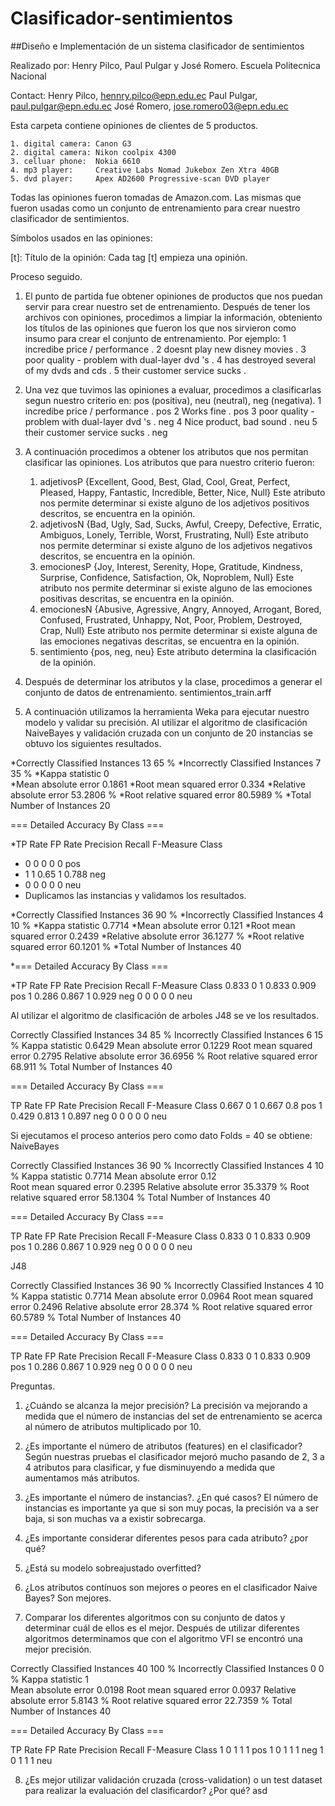 # Clasificador-sentimientos

##Diseño e Implementación de un sistema clasificador de sentimientos

Realizado por: Henry Pilco, Paul Pulgar y José Romero.
			Escuela Politecnica Nacional

 Contact: Henry Pilco, hennry.pilco@epn.edu.ec
          Paul Pulgar, paul.pulgar@epn.edu.ec
	   José Romero, jose.romero03@epn.edu.ec


Esta carpeta contiene opiniones de clientes de 5 productos.

	1. digital camera: Canon G3
	2. digital camera: Nikon coolpix 4300
	3. celluar phone:  Nokia 6610
	4. mp3 player:     Creative Labs Nomad Jukebox Zen Xtra 40GB
	5. dvd player:     Apex AD2600 Progressive-scan DVD player

Todas las opiniones fueron tomadas de Amazon.com. Las mismas que fueron usadas
como un conjunto de entrenamiento para crear nuestro clasificador de sentimientos.

Símbolos usados en las opiniones:

  [t]: Título de la opinión: Cada tag [t] empieza una opinión.

Proceso seguido.

1. El punto de partida fue obtener opiniones de productos que nos puedan servir para crear nuestro set de entrenamiento.
   Después de tener los archivos con opiniones, procedimos a limpiar la información, obteniento los títulos de las opiniones que fueron
   los que nos sirvieron como insumo para crear el conjunto de entrenamiento. Por ejemplo:
	1 incredibe price / performance .
	2 doesnt play new disney movies .
	3 poor quality - problem with dual-layer dvd 's .
	4 has destroyed several of my dvds and cds .
	5 their customer service sucks .
2. Una vez que tuvimos las opiniones a evaluar, procedimos a clasificarlas segun nuestro criterio en: pos (positiva), neu (neutral), neg (negativa).
	1 incredibe price / performance . pos
	2 Works fine . pos
	3 poor quality - problem with dual-layer dvd 's . neg
	4 Nice product, bad sound . neu
	5 their customer service sucks . neg
3. A continuación procedimos a obtener los atributos que nos permitan clasificar las opiniones. Los atributos que para nuestro criterio fueron:
	1. adjetivosP {Excellent, Good, Best, Glad, Cool, Great, Perfect, Pleased, Happy, Fantastic, Incredible, Better, Nice, Null}
	   Este atributo nos permite determinar si existe alguno de los adjetivos positivos descritos, se encuentra en la opinión.
	2. adjetivosN {Bad, Ugly, Sad, Sucks, Awful, Creepy, Defective, Erratic, Ambiguos, Lonely, Terrible, Worst, Frustrating, Null}
	   Este atributo nos permite determinar si existe alguno de los adjetivos negativos descritos, se encuentra en la opinión.
	3. emocionesP {Joy, Interest, Serenity, Hope, Gratitude, Kindness, Surprise, Confidence, Satisfaction, Ok, Noproblem, Null}
	   Este atributo nos permite determinar si existe alguno de las emociones positivas descritas, se encuentra en la opinión.
	4. emocionesN {Abusive, Agressive, Angry, Annoyed, Arrogant, Bored, Confused, Frustrated, Unhappy, Not, Poor, Problem, Destroyed, Crap, Null}
	   Este atributo nos permite determinar si existe alguna de las emociones negativas descritas, se encuentra en la opinión.
	5. sentimiento {pos, neg, neu}
	   Este atributo determina la clasificación de la opinión.

4. Después de determinar los atributos y la clase, procedimos a generar el conjunto de datos de entrenamiento. sentimientos_train.arff
5. A continuación utilizamos la herramienta Weka para ejecutar nuestro modelo y validar su precisión.
	Al utilizar el algoritmo de clasificación NaiveBayes y validación cruzada con un conjunto de 20 instancias se obtuvo los siguientes resultados.

*Correctly Classified Instances          13               65      %
*Incorrectly Classified Instances         7               35      %
*Kappa statistic                          0     
*Mean absolute error                      0.1861
*Root mean squared error                  0.334
*Relative absolute error                 53.2806 %
*Root relative squared error             80.5989 %
*Total Number of Instances               20     

=== Detailed Accuracy By Class ===

*TP Rate   FP Rate   Precision   Recall  F-Measure   Class
*  0         0          0         0         0        pos
*  1         1          0.65      1         0.788    neg
*  0         0          0         0         0        neu
*	Duplicamos las instancias y validamos los resultados.

*Correctly Classified Instances          36               90      %
*Incorrectly Classified Instances         4               10      %
*Kappa statistic                          0.7714
*Mean absolute error                      0.121
*Root mean squared error                  0.2439
*Relative absolute error                 36.1277 %
*Root relative squared error             60.1201 %
*Total Number of Instances               40     

*=== Detailed Accuracy By Class ===

*TP Rate   FP Rate   Precision   Recall  F-Measure   Class
  0.833     0          1         0.833     0.909    pos
  1         0.286      0.867     1         0.929    neg
  0         0          0         0         0        neu

Al utilizar el algoritmo de clasificación de arboles J48 se ve los resultados.

Correctly Classified Instances          34               85      %
Incorrectly Classified Instances         6               15      %
Kappa statistic                          0.6429
Mean absolute error                      0.1229
Root mean squared error                  0.2795
Relative absolute error                 36.6956 %
Root relative squared error             68.911  %
Total Number of Instances               40     

=== Detailed Accuracy By Class ===

TP Rate   FP Rate   Precision   Recall  F-Measure   Class
  0.667     0          1         0.667     0.8      pos
  1         0.429      0.813     1         0.897    neg
  0         0          0         0         0        neu

Si ejecutamos el proceso anterios pero como dato Folds = 40 se obtiene:
NaiveBayes


Correctly Classified Instances          36               90      %
Incorrectly Classified Instances         4               10      %
Kappa statistic                          0.7714
Mean absolute error                      0.12  
Root mean squared error                  0.2395
Relative absolute error                 35.3379 %
Root relative squared error             58.1304 %
Total Number of Instances               40     

=== Detailed Accuracy By Class ===

TP Rate   FP Rate   Precision   Recall  F-Measure   Class
  0.833     0          1         0.833     0.909    pos
  1         0.286      0.867     1         0.929    neg
  0         0          0         0         0        neu

J48


Correctly Classified Instances          36               90      %
Incorrectly Classified Instances         4               10      %
Kappa statistic                          0.7714
Mean absolute error                      0.0964
Root mean squared error                  0.2496
Relative absolute error                 28.374  %
Root relative squared error             60.5789 %
Total Number of Instances               40     

=== Detailed Accuracy By Class ===

TP Rate   FP Rate   Precision   Recall  F-Measure   Class
  0.833     0          1         0.833     0.909    pos
  1         0.286      0.867     1         0.929    neg
  0         0          0         0         0        neu

Preguntas.

1. ¿Cuándo se alcanza la mejor precisión?
	La precisión va mejorando a medida que el número de instancias del set de entrenamiento se acerca al número de atributos multiplicado por 10.
2. ¿Es importante el número de atributos (features) en el clasificador?
	Según nuestras pruebas el clasificador mejoró mucho pasando de 2, 3 a 4 atributos para clasificar, y fue disminuyendo a medida que aumentamos más atributos.
3. ¿Es importante el número de instancias?. ¿En qué casos?
	El número de instancias es importante ya que si son muy pocas, la precisión va a ser baja, si son muchas va a existir sobrecarga.
4. ¿Es importante considerar diferentes pesos para cada atributo? ¿por qué?

5. ¿Está su modelo sobreajustado overfitted?

6. ¿Los atributos contínuos son mejores o peores en el clasificador Naive Bayes?
	Son mejores.
7. Comparar los diferentes algoritmos con su conjunto de datos y determinar cuál de ellos es el mejor.
	Después de utilizar diferentes algoritmos determinamos que con el algoritmo VFI se encontró una mejor precisión.

Correctly Classified Instances          40              100      %
Incorrectly Classified Instances         0                0      %
Kappa statistic                          1     
Mean absolute error                      0.0198
Root mean squared error                  0.0937
Relative absolute error                  5.8143 %
Root relative squared error             22.7359 %
Total Number of Instances               40     

=== Detailed Accuracy By Class ===

TP Rate   FP Rate   Precision   Recall  F-Measure   Class
  1         0          1         1         1        pos
  1         0          1         1         1        neg
  1         0          1         1         1        neu

8. ¿Es mejor utilizar validación cruzada (cross-validation) o un test dataset para realizar la evaluación del clasificardor? ¿Por qué?
asd
